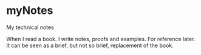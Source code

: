 # myNotes
My technical notes 

When I read a book. I write notes, proofs and examples. For reference later. It can be seen as a brief, but not so brief, replacement of the book.
